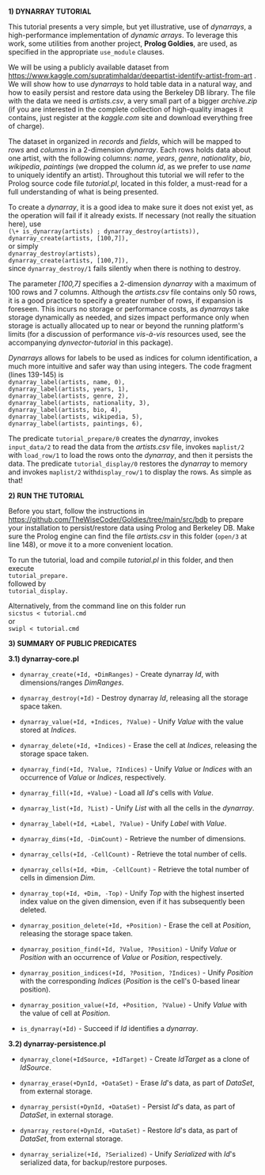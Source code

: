 **1) DYNARRAY TUTORIAL**

This tutorial presents a very simple, but yet illustrative, use of *dynarrays*, a high-performance implementation of *dynamic arrays*. To leverage this work, some utilities from another project, **Prolog Goldies**, are used, as specified in the appropriate `use_module` clauses.

We will be using a publicly available dataset from https://www.kaggle.com/supratimhaldar/deepartist-identify-artist-from-art . We will show how to use *dynarrays* to hold table data in a natural way, and how to easily persist and restore data using the Berkeley DB library. The file with the data we need is *artists.csv*, a very small part of a bigger *archive.zip* (if you are interested in the complete collection of high-quality images it contains, just register at the *kaggle.com* site and download everything free of charge).

The dataset in organized in *records* and *fields*, which will be mapped to *rows* and *columns* in a 2-dimension *dynarray*. Each rows holds data about one artist, with the following columns: *name*, *years*, *genre*, *nationality*, *bio*, *wikipedia*, *paintings* (we dropped the column *id*, as we prefer to use *name* to uniquely identify an artist). Throughout this tutorial we will refer to the Prolog source code file *tutorial.pl*, located in this folder, a must-read for a full understanding of what is being presented.

To create a *dynarray*, it is a good idea to make sure it does not exist yet, as the operation will fail if it already exists. If necessary (not really the situation here), use  
`(\+ is_dynarray(artists) ; dynarray_destroy(artists)),`  
`dynarray_create(artists, [100,7]),`  
or simply  
`dynarray_destroy(artists),`  
`dynarray_create(artists, [100,7]),`  
since `dynarray_destroy/1` fails silently when there is nothing to destroy.

The parameter *[100,7]* specifies a 2-dimension *dynarray* with a maximum of 100 rows and 7 columns. Although the *artists.csv* file contains only 50 rows, it is a good practice to specify a greater number of rows, if expansion is foreseen. This incurs no storage or performance costs, as *dynarrays* take storage dynamically as needed, and sizes impact performance only when storage is actually allocated up to near or beyond the running platform's limits (for a discussion of performance *vis-à-vis* resources used, see the accompanying *dynvector-tutorial* in this package).

*Dynarrays* allows for labels to be used as indices for column identification, a much more intuitive and safer way than using integers. The code fragment (lines 139-145) is  
`dynarray_label(artists, name, 0),`  
`dynarray_label(artists, years, 1),`  
`dynarray_label(artists, genre, 2),`  
`dynarray_label(artists, nationality, 3),`  
`dynarray_label(artists, bio, 4),`  
`dynarray_label(artists, wikipedia, 5),`  
`dynarray_label(artists, paintings, 6),`  

The predicate `tutorial_prepare/0` creates the *dynarray*, invokes `input_data/2` to read the data from the *artists.csv* file, invokes `maplist/2` with `load_row/1` to load the rows onto the *dynarray*, and then it persists the data. The predicate `tutorial_display/0` restores the *dynarray* to memory and invokes `maplist/2` with`display_row/1` to display the rows. As simple as that!


**2) RUN THE TUTORIAL**

Before you start, follow the instructions in https://github.com/TheWiseCoder/Goldies/tree/main/src/bdb to prepare your installation to persist/restore data using Prolog and Berkeley DB. Make sure the Prolog engine can find the file *artists.csv* in this folder (`open/3` at line 148), or move it to a more convenient location.

To run the tutorial, load and compile *tutorial.pl* in this folder, and then execute  
`tutorial_prepare.`  
followed by  
`tutorial_display.`  

Alternatively, from the command line on this folder run  
`sicstus < tutorial.cmd`  
or  
`swipl < tutorial.cmd`  
 

**3) SUMMARY OF PUBLIC PREDICATES**  


**3.1) dynarray-core.pl**  

- `dynarray_create(+Id, +DimRanges)` - Create dynarray *Id*, with dimensions/ranges *DimRanges*.  

- `dynarray_destroy(+Id)` - Destroy dynarray *Id*, releasing all the storage space taken.  

- `dynarray_value(+Id, +Indices, ?Value)` - Unify *Value* with the value stored at *Indices*.  

- `dynarray_delete(+Id, +Indices)` - Erase the cell at *Indices*, releasing the storage space taken.  

- `dynarray_find(+Id, ?Value, ?Indices)` - Unify *Value* or *Indices* with an occurrence of *Value* or *Indices*, respectively.  

- `dynarray_fill(+Id, +Value)` - Load all *Id*'s cells with *Value*.  

- `dynarray_list(+Id, ?List)` - Unify *List* with all the cells in the *dynarray*.  

- `dynarray_label(+Id, +Label, ?Value)` - Unify *Label* with *Value*.  

- `dynarray_dims(+Id, -DimCount)` - Retrieve the number of dimensions.  

- `dynarray_cells(+Id, -CellCount)` - Retrieve the total number of cells.  

- `dynarray_cells(+Id, +Dim, -CellCount)` - Retrieve the total number of cells in dimension *Dim*.  

- `dynarray_top(+Id, +Dim, -Top)` - Unify *Top* with the highest inserted index value on the given dimension, even if it has subsequently been deleted.  

- `dynarray_position_delete(+Id, +Position)` - Erase the cell at *Position*, releasing the storage space taken.  

- `dynarray_position_find(+Id, ?Value, ?Position)` - Unify *Value* or *Position* with an occurrence of *Value* or *Position*, respectively.  

- `dynarray_position_indices(+Id, ?Position, ?Indices)` - Unify *Position* with the corresponding *Indices* (*Position* is the cell's 0-based linear position).  

- `dynarray_position_value(+Id, +Position, ?Value)` - Unify *Value* with the value of cell at *Position*.  

- `is_dynarray(+Id)` - Succeed if *Id* identifies a *dynarray*.  


**3.2) dynarray-persistence.pl**  

- `dynarray_clone(+IdSource, +IdTarget)` - Create *IdTarget* as a clone of *IdSource*.  

- `dynarray_erase(+DynId, +DataSet)` - Erase *Id*'s data, as part of *DataSet*, from external storage.  

- `dynarray_persist(+DynId, +DataSet)` - Persist *Id*'s data, as part of *DataSet*, in external storage.  

- `dynarray_restore(+DynId, +DataSet)` - Restore *Id*'s data, as part of *DataSet*, from external storage.  

- `dynarray_serialize(+Id, ?Serialized)` - Unify *Serialized* with *Id*'s serialized data, for backup/restore purposes.  
